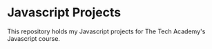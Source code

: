 # Javascript Projects
 
This repository holds my Javascript projects for The Tech Academy's Javascript course.